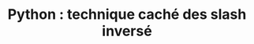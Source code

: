 ---
title: "Python : technique caché des slash inversé"
the_date: "21/10/2018"
time: "10:55"
location: "Solidar'It"
talks:
    - title: "Regenerescence des bois de code d'Ousmane Diallo"
      author: "Yannick Douanes"
    - title: "Masonite ou quand le monde laisse tout barder"
      author: "Salvatory Cugnot"
---